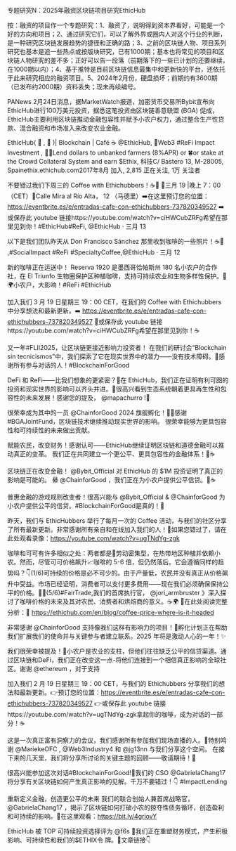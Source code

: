 专题研究N：2025年融资区块链项目研究EthicHub

按：融资的项目作一个专题研究：1、融资了，说明得到资本界看好，可能是一个好的方向和项目；2、通过研究它们，可以了解外界或圈内人对这个行业的判断，是一种研究区块链发展趋势的捷径和正确的路；3、之前的区块链人物、项目系列研究也基本是追一些热点或按版块研究，已有1000期；基本也将常见的项目和区块链人物研究的差不多；正好可以告一段落（前期落下的一些已计划的还要继续，在1000期以内）；4、基于推特是目前区块链信息最集中和更新快的平台，还依托于此来研究相应的融资项目。5、2024年2月份，硬盘损坏；前期约有3600期（已发布约2000期）资料丢失；现未再续编号。

PANews 2月24日消息，据MarketWatch报道，加密货币交易所Bybit宣布向EthicHub进行100万美元投资，据悉这笔投资由区块链善意联盟 (BGA) 促成，EthicHub主要利用区块链推动金融包容性并赋予小农户权力，通过整合生产性贷款、混合融资和市场准入来改变农业金融。

EthicHub(
🌱
, 
🌱
)| Blockchain | Café 
☕
@EthicHub,
🌿Web3 #ReFi Impact Investment
,
👩‍🌾Lend dollars to unbanked farmers (8%APR) or 🍀or stake at the Crowd Collateral System and earn $Ethix,
科技C/ Bastero 13, M-28005, Spainethix.ethichub.com2017年8月 加入,
2,815 正在关注,
1万 关注者


不要错过我们下周三的 Coffee with Ethichubbers！☕🚀
📅三月 19 |晚上 7：00 （CET）📍Calle Mira al Río Alta， 12 （马德里）➡️在这里预订您的位置：https://eventbrite.es/e/entradas-cafe-con-ethichubbers-737820349527 
➡️或保存此 youtube 链接https://youtube.com/watch?v=ciHWCubZRFg希望在那里见到你！#EthicHub#ReFi,
@EthicHub
·
三月 13

以下是我们团队昨天从 Don Francisco Sánchez 那里收到咖啡的一些照片！☕📸
,#SocialImpact #ReFi #SpecialtyCoffee,@EthicHub
·
三月 12

新的咖啡正在运送中！
Reserva 1920 是墨西哥恰帕斯州 180 名小农户的合作社，在 El Triunfo 生物圈保护区种植咖啡，支持可持续农业和生物多样性保护。🌱
🌍小农户，大影响！#ReFi #EthicHub

加入我们 3 月 19 日星期三 19：00 CET，在我们的 Coffee with Ethichubbers 中分享想法和最新更新。➡️ https://eventbrite.es/e/entradas-cafe-con-ethichubbers-737820349527
📡或保存此 youtube 链接https://youtube.com/watch?v=ciHWCubZRFg希望在那里见到你！☕️

又一年#FLII2025，让区块链更接近影响力投资者！
在我们的研讨会“Blockchain sin tecnicismos”中，我们探索了它在现实世界中的潜力——没有技术障碍。🚀感谢所有参与对话的人！#BlockchainForGood 

DeFi 和 ReFi——比我们想象的更紧密？🤔在 EthicHub，我们正在证明有利可图的投资和现实世界的影响可以齐头并进。🚀很高兴看到生态系统朝着更具再生性和包容性的未来发展！感谢您的提及，
@mapachurro
!🙌

很荣幸成为其中的一员
@ChainforGood
2024 旗舰孵化！🌱✨感谢#BGAJointFund，区块链技术继续推动现实世界的影响。
很荣幸能够为更具包容性和可持续性的未来做出贡献。

赋能农民，改变财务！感谢认可——EthicHub继续证明区块链和道德金融可以推动真正的变革。
我们正在共同建立一个更公平、更具包容性的金融体系！🌱☕ 

区块链正在改变金融！
@Bybit_Official
对 EthicHub 的 $1M 投资证明了真正的影响是可能的。
䋰
@ChainforGood
，我们正在为小农户提供公平信贷。🚀☕

普惠金融的游戏规则改变者！很高兴能与
@Bybit_Official
  & 
@ChainforGood
为小农户提供公平的信贷。#BlockchainForGood是真的！💚

昨天，我们与 EthicHubbers 举行了每月一次的 Coffee 活动，与我们的社区分享了所有最新更新。非常感谢所有亲自和在线加入我们的人！💚如果您错过了，请在此处观看录像：https://youtube.com/watch?v=ugTNdYg-zgk


咖啡和可可有许多相似之处：两者都是🌱劳动密集型，在热带地区种植并依赖小农。然而，尽管可可价格飙升📈咖啡的 5-6 倍，但仍然落后。它会遵循同样的趋势吗？👇(1/6)可持续的价格是必不可少的。由于产量低，农民并没有真正从价格飙升中受益。市场已经证明，消费者可以支付更多费用——现在我们必须确保保持公平的价格。🤝🌱(5/6)#FairTrade,我们的首席执行官，
@jori_armbruster
》深入探讨了咖啡价格的未来及其对农民、消费者和烘焙商的意义。☕🌍
📖在此处阅读完整分析：🔗 https://ethichub.com/en/blog/coffee-price-where-is-it-headed

非常感谢
@ChainforGood
支持像我们这样有影响力的项目！💚孵化计划正在帮助我们扩展我们的使命并与关键参与者建立联系。2025 年将是激动人心的一年！✨

我们很荣幸被提及！🙌小农户是农业的支柱，但他们往往缺乏公平的信贷渠道。通过区块链和DeFi，我们正在改变这一点-将他们连接到一个相信真正影响的全球社区。谢谢
@ethereum
，对于支持

加入我们 2 月 19 日星期三 19：00 CET，与我们的 Ethichubbers 分享我们的想法和最新更新。👉预订您的位置：https://eventbrite.es/e/entradas-cafe-con-ethichubbers-737820349527
👉或保存此 youtube 链接https://youtube.com/watch?v=ugTNdYg-zgk拿起你的咖啡，成为对话的一部分！☕️

这是一次真正富有洞察力的会议，我们感谢所有参加我们现场直播的人。🙌特别鸣谢
@MariekeOFC
,
@Web3Industry4
和
@jg13nn
与我们分享这个空间。
在接下来的几天里，我们将分享所讨论的关键主题的回顾——敬请期待！📢

很高兴能参加这次对话#BlockchainForGood!🚀我们的 CSO
@GabrielaChang17
将分享有关区块链如何产生真正影响的见解。千万不要错过！👇 #ImpactLending

重新定义金融，创造更公平的未来
我们的联合创始人兼首席战略官，
@GabrielaChang17
，揭示了区块链如何打破小农的掠夺性债务循环，创造盈利和可持续的影响。🚀在这里观看：https://bit.ly/4griovY

EthicHub 被 TOP 可持续投资选择评为
@f6s
🎉我们正在重塑财务模式，产生积极影响、可持续性和我们的$ETHIX令 牌。🌱文章链接👇



 